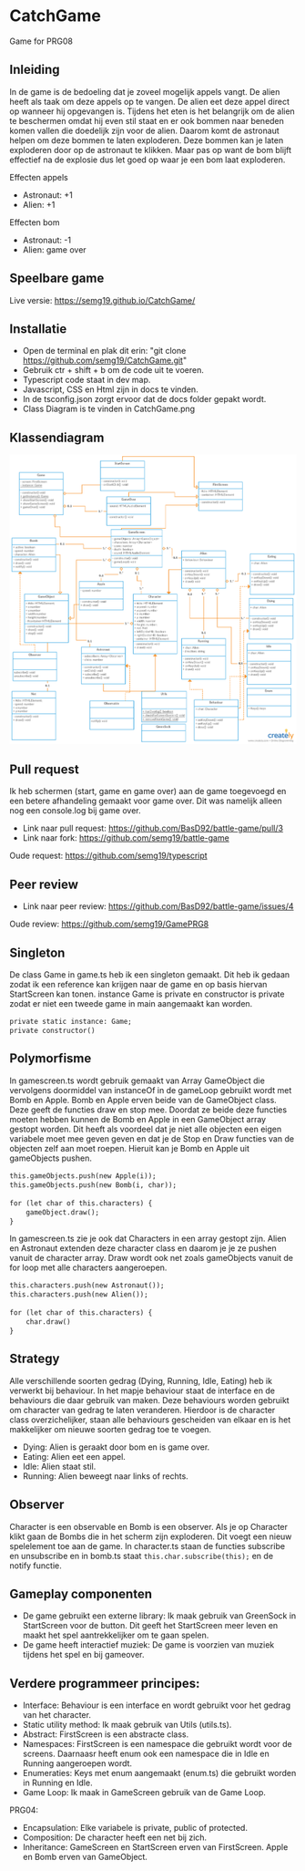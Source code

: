 # CatchGame
Game for PRG08

## Inleiding

In de game is de bedoeling dat je zoveel mogelijk appels vangt. De alien heeft als taak om deze appels op te vangen. De alien eet deze appel direct op wanneer hij opgevangen is. Tijdens het eten is het belangrijk om de alien te beschermen omdat hij even stil staat en er ook bommen naar beneden komen vallen die doedelijk zijn voor de alien. Daarom komt de astronaut helpen om deze bommen te laten exploderen. Deze bommen kan je laten exploderen door op de astronaut te klikken. Maar pas op want de bom blijft effectief na de explosie dus let goed op waar je een bom laat exploderen. 

Effecten appels
- Astronaut: +1
- Alien: +1

Effecten bom
- Astronaut: -1
- Alien: game over

## Speelbare game

Live versie: https://semg19.github.io/CatchGame/

## Installatie

- Open de terminal en plak dit erin: "git clone https://github.com/semg19/CatchGame.git"
- Gebruik ctr + shift + b om de code uit te voeren.
- Typescript code staat in dev map.
- Javascript, CSS en Html zijn in docs te vinden.
- In de tsconfig.json zorgt ervoor dat de docs folder gepakt wordt.
- Class Diagram is te vinden in CatchGame.png

## Klassendiagram

![alt text](https://github.com/semg19/CatchGame/blob/master/CatchGame.png)

## Pull request

Ik heb schermen (start, game en game over) aan de game toegevoegd en een betere afhandeling gemaakt voor game over. Dit was namelijk alleen nog een console.log bij game over.

- Link naar pull request: https://github.com/BasD92/battle-game/pull/3
- Link naar fork: https://github.com/semg19/battle-game

Oude request: https://github.com/semg19/typescript

## Peer review

- Link naar peer review: https://github.com/BasD92/battle-game/issues/4

Oude review: https://github.com/semg19/GamePRG8

## Singleton

De class Game in game.ts heb ik een singleton gemaakt. Dit heb ik gedaan zodat ik een reference kan krijgen naar de game en op basis hiervan StartScreen kan tonen. instance Game is private en constructor is private zodat er niet een tweede game in main aangemaakt kan worden.

```
private static instance: Game; 
private constructor()
```

## Polymorfisme

In gamescreen.ts wordt gebruik gemaakt van Array GameObject die vervolgens doormiddel van instanceOf in de gameLoop gebruikt wordt met Bomb en Apple. Bomb en Apple erven beide van de GameObject class. Deze geeft de functies draw en stop mee. Doordat ze beide deze functies moeten hebben kunnen de Bomb en Apple in een GameObject array gestopt worden. Dit heeft als voordeel dat je niet alle objecten een eigen variabele moet mee geven geven en dat je de Stop en Draw functies van de objecten zelf aan moet roepen. Hieruit kan je Bomb en Apple uit gameObjects pushen. 

```
this.gameObjects.push(new Apple(i));
this.gameObjects.push(new Bomb(i, char)); 

for (let char of this.characters) {                    
    gameObject.draw(); 
}
```

In gamescreen.ts zie je ook dat Characters in een array gestopt zijn. Alien en Astronaut extenden deze character class en daarom je je ze pushen vanuit de character array. Draw wordt ook net zoals gameObjects vanuit de for loop met alle characters aangeroepen.

```
this.characters.push(new Astronaut());
this.characters.push(new Alien());

for (let char of this.characters) {
    char.draw()
}
```

## Strategy

Alle verschillende soorten gedrag (Dying, Running, Idle, Eating) heb ik verwerkt bij behaviour. In het mapje behaviour staat de interface en de behaviours die daar gebruik van maken. Deze behaviours worden gebruikt om character van gedrag te laten veranderen. Hierdoor is de character class overzichelijker, staan alle behaviours gescheiden van elkaar en is het makkelijker om nieuwe soorten gedrag toe te voegen.

- Dying: Alien is geraakt door bom en is game over.
- Eating: Alien eet een appel.
- Idle: Alien staat stil.
- Running: Alien beweegt naar links of rechts.

## Observer

Character is een observable en Bomb is een observer. Als je op Character klikt gaan de Bombs die in het scherm zijn exploderen. Dit voegt een nieuw spelelement toe aan de game. In character.ts staan de functies subscribe en unsubscribe en in bomb.ts staat ```this.char.subscribe(this);``` en de notify functie.

## Gameplay componenten
- De game gebruikt een externe library: Ik maak gebruik van GreenSock in StartScreen voor de button. Dit geeft het StartScreen meer leven en maakt het spel aantrekkelijker om te gaan spelen.
- De game heeft interactief muziek: De game is voorzien van muziek tijdens het spel en bij gameover.

## Verdere programmeer principes:

- Interface: Behaviour is een interface en wordt gebruikt voor het gedrag van het character.
- Static utility method: Ik maak gebruik van Utils (utils.ts).
- Abstract: FirstScreen is een abstracte class.
- Namespaces: FirstScreen is een namespace die gebruikt wordt voor de screens. Daarnaasr heeft enum ook een namespace die in Idle en Running aangeroepen wordt.
- Enumeraties: Keys met enum aangemaakt (enum.ts) die gebruikt worden in Running en Idle.
- Game Loop: Ik maak in GameScreen gebruik van de Game Loop.

PRG04:
-   Encapsulation: Elke variabele is private, public of protected. 
-   Composition: De character heeft een net bij zich.
-   Inheritance: GameScreen en StartScreen erven van FirstScreen. Apple en Bomb erven van GameObject.